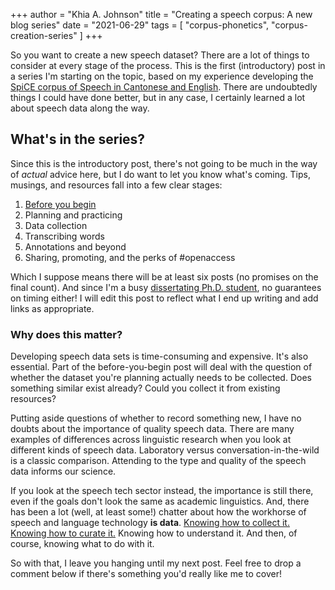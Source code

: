+++
author = "Khia A. Johnson"
title = "Creating a speech corpus: A new blog series"
date = "2021-06-29"
tags = [
	"corpus-phonetics",
    "corpus-creation-series"
	]
+++

So you want to create a new speech dataset? There are a lot of things to consider at every stage of the process. This is the first (introductory) post in a series I'm starting on the topic, based on my experience developing the [SpiCE corpus of Speech in Cantonese and English](https://spice-corpus.readthedocs.io/). There are undoubtedly things I could have done better, but in any case, I certainly learned a lot about speech data along the way. 

 <!--more-->

## What's in the series?

Since this is the introductory post, there's not going to be much in the way of *actual* advice here, but I do want to let you know what's coming. Tips, musings, and resources fall into a few clear stages:

1. [Before you begin](/post/2021-07/creating-a-corpus-1/)
2. Planning and practicing
3. Data collection
4. Transcribing words 
5. Annotations and beyond
6. Sharing, promoting, and the perks of #openaccess

Which I suppose means there will be at least six posts (no promises on the final count). And since I'm a busy [dissertating Ph.D. student](https://phdcomics.com/comics/archive.php?comicid=804), no guarantees on timing either! I will edit this post to reflect what I end up writing and add links as appropriate. 

### Why does this matter?

Developing speech data sets is time-consuming and expensive. It's also essential. Part of the before-you-begin post will deal with the question of whether the dataset you're planning actually needs to be collected. Does something similar exist already? Could you collect it from existing resources? 

Putting aside questions of whether to record something new, I have no doubts about the importance of quality speech data. There are many examples of differences across linguistic research when you look at different kinds of speech data. Laboratory versus conversation-in-the-wild is a classic comparison. Attending to the type and quality of the speech data informs our science. 

If you look at the speech tech sector instead, the importance is still there, even if the goals don't look the same as academic linguistics. And, there has been a lot (well, at least some!) chatter about how the workhorse of speech and language technology **is data**. [Knowing how to collect it. Knowing how to curate it.](https://youtu.be/sz5wuMini4I) Knowing how to understand it. And then, of course, knowing what to do with it.

So with that, I leave you hanging until my next post. Feel free to drop a comment below if there's something you'd really like me to cover!

